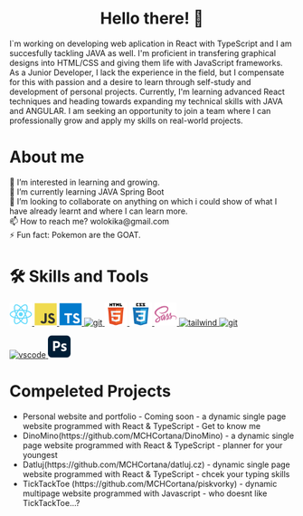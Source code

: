 <div align="center"><h1>Hello there! 👋</h1></div>
</hr>

I`m working on developing web aplication in React with TypeScript and I am succesfully tackling JAVA as well. 
I'm proficient in transfering graphical designs into HTML/CSS and giving them life with JavaScript frameworks.
As a Junior Developer, I lack the experience in the field, but I compensate for this with passion and a desire to learn through self-study and development of personal projects.
Currently, I'm learning advanced React techniques and heading towards expanding my technical skills with JAVA and ANGULAR. 
I am seeking an opportunity to join a team where I can professionally grow and apply my skills on real-world projects.


<div><h1>About me</h1></div>
👀 I’m interested in learning and growing.</br>
🌱 I’m currently learning JAVA Spring Boot</br>
💞️ I’m looking to collaborate on anything on which i could show of what I have already learnt and where I can learn more. </br>
📫 How to reach me? wolokika@gmail.com</br>
⚡ Fun fact: Pokemon are the GOAT. </br>


<div><h1>🛠️ Skills and Tools</h1></div>
</hr>

<p align="left">  
  <a href="https://react.dev/" target="_blank" rel="noreferrer"> 
    <img src="https://raw.githubusercontent.com/devicons/devicon/master/icons/react/react-original.svg" alt="react" width="40" height="40"/> 
  </a> 
  <a href="https://developer.mozilla.org/en-US/docs/Web/JavaScript" target="_blank" rel="noreferrer"> 
    <img src="https://raw.githubusercontent.com/devicons/devicon/master/icons/javascript/javascript-original.svg" alt="javascript" width="40" height="40"/> 
  </a>
  <a href="https://www.typescriptlang.org/" target="_blank" rel="noreferrer"> 
    <img src="https://raw.githubusercontent.com/devicons/devicon/master/icons/typescript/typescript-original.svg" alt="typescript" width="40" height="40"/> 
  </a> 
  <a href="https://www.java.com/en/download/help/whatis_java.html" target="_blank" rel="noreferrer"> 
    <img src="https://logowik.com/content/uploads/images/731_java.jpg" alt="git" width="40" height="40"/> 
  </a> 
  <a href="https://www.w3.org/html/" target="_blank" rel="noreferrer"> 
    <img src="https://raw.githubusercontent.com/devicons/devicon/master/icons/html5/html5-original-wordmark.svg" alt="html5" width="40" height="40"/> 
  </a> 
  <a href="https://www.w3schools.com/css/" target="_blank" rel="noreferrer"> 
    <img src="https://raw.githubusercontent.com/devicons/devicon/master/icons/css3/css3-original-wordmark.svg" alt="css3" width="40" height="40"/> 
  </a> 
  <a href="https://sass-lang.com" target="_blank" rel="noreferrer"> 
    <img src="https://raw.githubusercontent.com/devicons/devicon/master/icons/sass/sass-original.svg" alt="sass" width="40" height="40"/> 
  </a> 
  <a href="https://tailwindcss.com" target="_blank" rel="noreferrer"> 
    <img src="https://www.vectorlogo.zone/logos/tailwindcss/tailwindcss-icon.svg" alt="tailwind" width="40" height="40"/> 
  </a> 
  <a href="https://git-scm.com/" target="_blank" rel="noreferrer"> 
    <img src="https://www.vectorlogo.zone/logos/git-scm/git-scm-icon.svg" alt="git" width="40" height="40"/> 
  </a> 
</p>
<p align="left"> 
  <a href="https://code.visualstudio.com" target="_blank" rel="noreferrer"> 
    <img src="https://cdn.jsdelivr.net/gh/devicons/devicon/icons/vscode/vscode-original.svg" alt="vscode"" width="40" height="40"/> 
  </a> 
  <a href="https://www.photoshop.com/en" target="_blank" rel="noreferrer"> 
    <img src="https://raw.githubusercontent.com/devicons/devicon/master/icons/photoshop/photoshop-plain.svg" alt="photoshop" width="40" height="40"> 
  </a>  
</p>

<div><h1>Compeleted Projects</h1></div>
</hr>
<ul>
  <li>Personal website and portfolio - Coming soon - a dynamic single page website programmed with React & TypeScript - Get to know me</li>
  <li>DinoMino(https://github.com/MCHCortana/DinoMino) - a dynamic single page website programmed with React & TypeScript - planner for your youngest</li>
  <li>Datluj(https://github.com/MCHCortana/datluj.cz) -  dynamic single page website programmed with React & TypeScript - chcek your typing skills</li>
  <li>TickTackToe (https://github.com/MCHCortana/piskvorky) - dynamic multipage website programmed with Javascript - who doesnt like TickTackToe...?</li>
</ul>



<!---
MCHCortana/MCHCortana is a ✨ special ✨ repository because its `README.md` (this file) appears on your GitHub profile.
You can click the Preview link to take a look at your changes.
--->
